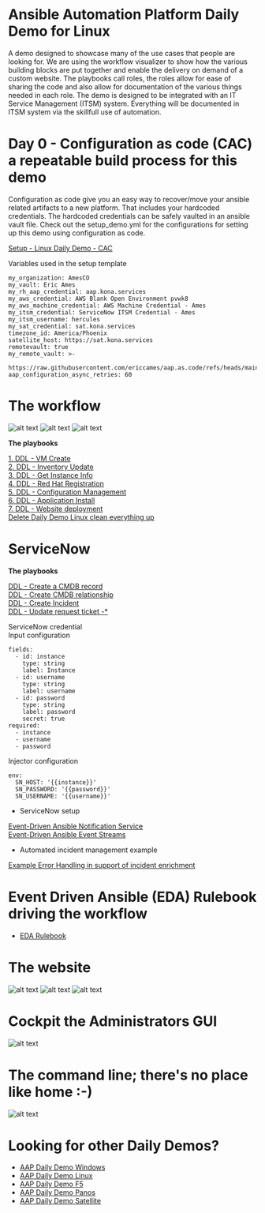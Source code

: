 Ansible Automation Platform Daily Demo for Linux
=========
A demo designed to showcase many of the use cases that people are looking for.  We are using the workflow visualizer to show how the various building blocks are put together and enable the delivery on demand of a custom website.  The playbooks call roles, the roles allow for ease of sharing the code and also allow for documentation of the various things needed in each role. The demo is designed to be integrated with an IT Service Management (ITSM) system.  Everything will be documented in ITSM system via the skillfull use of automation.

Day 0 - Configuration as code (CAC) a repeatable build process for this demo
=========
Configuration as code give you an easy way to recover/move your ansible related artifacts to a new platform.  That includes your hardcoded credentials.  The hardcoded credentials can be safely vaulted in an ansible vault file.  Check out the setup_demo.yml for the configurations for setting up this demo using configuration as code.

[Setup - Linux Daily Demo - CAC](https://github.com/ericcames/aap.dailydemo.linux/blob/main/playbooks/setup_demo.yml "Setup - Linux Daily Demo - CAC")<br>

Variables used in the setup template
```
my_organization: AmesCO
my_vault: Eric Ames
my_rh_aap_credential: aap.kona.services
my_aws_credential: AWS Blank Open Environment pvwk8
my_aws_machine_credential: AWS Machine Credential - Ames
my_itsm_credential: ServiceNow ITSM Credential - Ames
my_itsm_username: hercules
my_sat_credential: sat.kona.services
timezone_id: America/Phoenix
satellite_host: https://sat.kona.services
remotevault: true
my_remote_vault: >-
  https://raw.githubusercontent.com/ericcames/aap.as.code/refs/heads/main/playbooks/files/vaults/ames/vault_ames.yml
aap_configuration_async_retries: 60
```
# The workflow

![alt text](https://github.com/ericcames/aap.dailydemo.linux/blob/main/images/ddlwf1.png "Start of workflow")
![alt text](https://github.com/ericcames/aap.dailydemo.linux/blob/main/images/ddlw2.png "Middle of Workflow")
![alt text](https://github.com/ericcames/aap.dailydemo.linux/blob/main/images/ddlwf3.png "End of Workflow")

**The playbooks**

[1. DDL - VM Create](https://github.com/ericcames/aap.dailydemo.linux/blob/main/playbooks/create_instance_02.yml "create_instance_02.yml")<br>
[2. DDL - Inventory Update](https://github.com/ericcames/aap.dailydemo.linux/blob/main/playbooks/add_inventory_03.yml "add_inventory_03.yml")<br>
[3. DDL - Get Instance Info](https://github.com/ericcames/aap.dailydemo.linux/blob/main/playbooks/get_instance_info_04.yml "get_instance_info_04.yml")<br>
[4. DDL - Red Hat Registration](https://github.com/ericcames/aap.dailydemo.linux/blob/main/playbooks/redhat_subscription_manager_05.yml "redhat_subscription_manager_05.yml")<br>
[5. DDL - Configuration Management](https://github.com/ericcames/aap.dailydemo.linux/blob/main/playbooks/post_install_06.yml "post_install_06.yml")<br>
[6. DDL - Application Install](https://github.com/ericcames/aap.dailydemo.linux/blob/main/playbooks/lamp_setup_08.yml "lamp_setup_08.yml")<br>
[7. DDL - Website deployment](https://github.com/ericcames/aap.dailydemo.linux/blob/main/playbooks/website_deployment_09.yml "website_deployment_09.yml")<br>
[Delete Daily Demo Linux clean everything up](https://github.com/ericcames/aap.dailydemo.linux/blob/main/playbooks/site_delete.yml "site_delete.yml")<br>

ServiceNow
========

**The playbooks**

[DDL - Create a CMDB record](https://github.com/ericcames/aap.dailydemo.linux/blob/main/playbooks/servicenow/create_ci.yml "create_ci.yml") <br>
[DDL - Create CMDB relationship](https://github.com/ericcames/aap.dailydemo.linux/blob/main/playbooks/servicenow/create_cmdb_relationship.yml "create_cmdb_relationship.yml") <br>
[DDL - Create Incident](https://github.com/ericcames/aap.dailydemo.linux/blob/main/playbooks/servicenow/incident_create.yml "incident_create.yml") <br>
[DDL - Update request ticket -*](https://github.com/ericcames/aap.dailydemo.linux/blob/main/playbooks/servicenow/update_sn_req_itm.yml "update_sn_req_itm.yml") <br>

ServiceNow credential<br>
Input configuration
```
fields:
  - id: instance
    type: string
    label: Instance
  - id: username
    type: string
    label: username
  - id: password
    type: string
    label: password
    secret: true
required:
  - instance
  - username
  - password
```
Injector configuration
```
env:
  SN_HOST: '{{instance}}'
  SN_PASSWORD: '{{password}}'
  SN_USERNAME: '{{username}}'
```
- ServiceNow setup

[Event-Driven Ansible Notification Service](https://github.com/shadowman-lab/Ansible-SNOW/tree/main/SNOWSetup#servicenowaap-integration-instructions-using-event-driven-ansible-notification-service "Event-Driven Ansible Notification Service") <br>
[Event-Driven Ansible Event Streams](https://www.youtube.com/watch?v=P2NmuCIUiYg&t=811s "Event-Driven Ansible Event Streams") <br>

- Automated incident management example

[Example Error Handling in support of incident enrichment](https://github.com/ericcames/aap.dailydemo.linux/blob/main/roles/instance_create_aws/tasks/main.yml "Example Error Handling") <br>

# Event Driven Ansible (EDA) Rulebook driving the workflow

- [EDA Rulebook](https://github.com/ericcames/event.driven.ansible/blob/main/rulebooks/servicenow/requested_item.yml "EDA Rulebook")

# The website

![alt text](https://github.com/ericcames/aap.dailydemo.linux/blob/main/images/webtop.png "Webtop")
![alt text](https://github.com/ericcames/aap.dailydemo.linux/blob/main/images/webmid.png "Webmid")
![alt text](https://github.com/ericcames/aap.dailydemo.linux/blob/main/images/Webbot.png "Webbottom")

# Cockpit the Administrators GUI

![alt text](https://github.com/ericcames/aap.dailydemo.linux/blob/main/images/cockpit.png "cockpit")

# The command line; there's no place like home :-)

![alt text](https://github.com/ericcames/aap.dailydemo.linux/blob/main/images/cli.png "The command line")

Looking for other Daily Demos?
=========

- [AAP Daily Demo Windows](https://github.com/ericcames/aap.dailydemo.windows "AAP Daily Demo Windows")
- [AAP Daily Demo Linux](https://github.com/ericcames/aap.dailydemo.linux "AAP Daily Demo Linux")
- [AAP Daily Demo F5](https://github.com/ericcames/aap.dailydemo.F5 "AAP Daily Demo F5")
- [AAP Daily Demo Panos](https://github.com/ericcames/aap.dailydemo.Panos "AAP Daily Demo Panos")
- [AAP Daily Demo Satellite](https://github.com/ericcames/aap.dailydemo.satellite "AAP Daily Demo Satellite")
